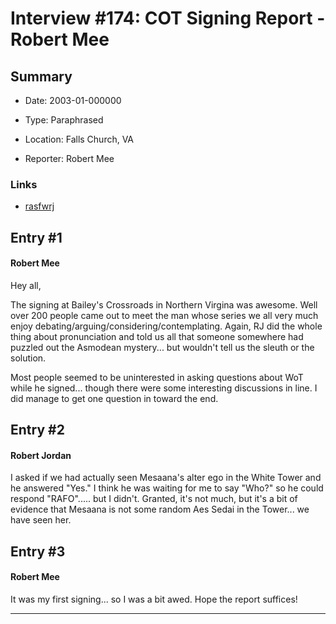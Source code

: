 # Interview #174: COT Signing Report - Robert Mee

## Summary

- Date: 2003-01-000000

- Type: Paraphrased

- Location: Falls Church, VA

- Reporter: Robert Mee

### Links

- [rasfwrj](http://groups.google.com/group/rec.arts.sf.written.robert-jordan/msg/9205752d772647bd)


## Entry #1

#### Robert Mee

Hey all,

The signing at Bailey's Crossroads in Northern Virgina was awesome. Well over 200 people came out to meet the man whose series we all very much enjoy debating/arguing/considering/contemplating. Again, RJ did the whole thing about pronunciation and told us all that someone somewhere had puzzled out the Asmodean mystery... but wouldn't tell us the sleuth or the solution.

Most people seemed to be uninterested in asking questions about WoT while he signed... though there were some interesting discussions in line. I did manage to get one question in toward the end.

## Entry #2

#### Robert Jordan

I asked if we had actually seen Mesaana's alter ego in the White Tower and he answered "Yes." I think he was waiting for me to say "Who?" so he could respond "RAFO"..... but I didn't. Granted, it's not much, but it's a bit of evidence that Mesaana is not some random Aes Sedai in the Tower... we have seen her.

## Entry #3

#### Robert Mee

It was my first signing... so I was a bit awed. Hope the report suffices!


---

